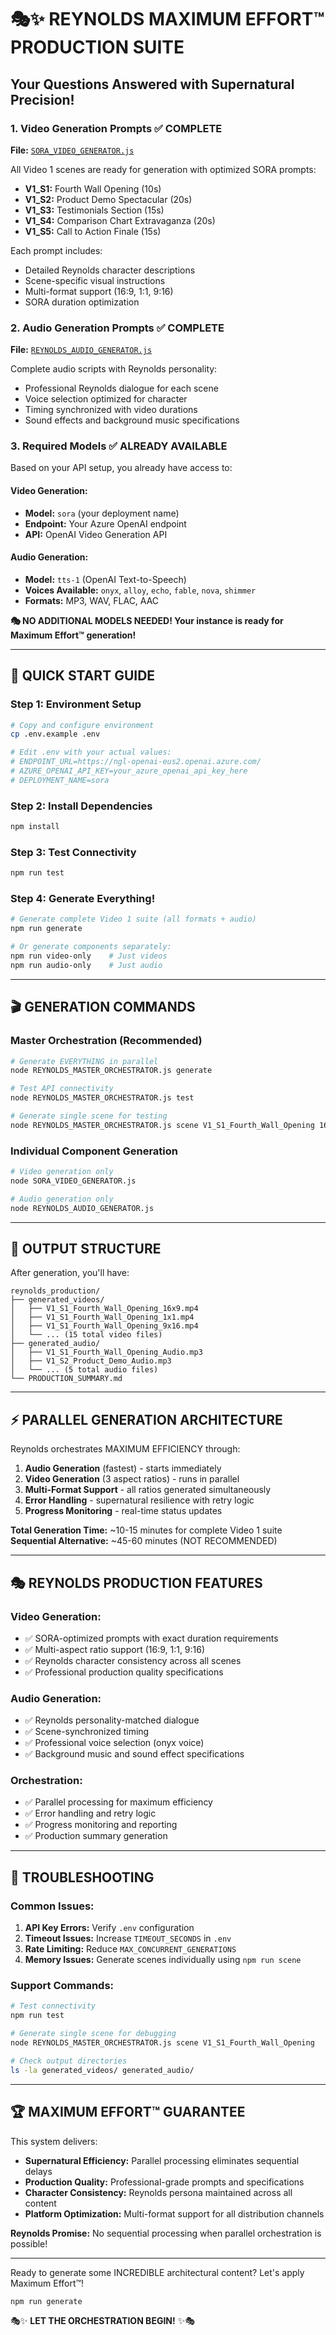 # 🎭✨ REYNOLDS MAXIMUM EFFORT™ PRODUCTION SUITE

## Your Questions Answered with Supernatural Precision!

### 1. **Video Generation Prompts** ✅ COMPLETE
**File:** [`SORA_VIDEO_GENERATOR.js`](SORA_VIDEO_GENERATOR.js)

All Video 1 scenes are ready for generation with optimized SORA prompts:
- **V1_S1:** Fourth Wall Opening (10s) 
- **V1_S2:** Product Demo Spectacular (20s)
- **V1_S3:** Testimonials Section (15s)
- **V1_S4:** Comparison Chart Extravaganza (20s)
- **V1_S5:** Call to Action Finale (15s)

Each prompt includes:
- Detailed Reynolds character descriptions
- Scene-specific visual instructions
- Multi-format support (16:9, 1:1, 9:16)
- SORA duration optimization

### 2. **Audio Generation Prompts** ✅ COMPLETE
**File:** [`REYNOLDS_AUDIO_GENERATOR.js`](REYNOLDS_AUDIO_GENERATOR.js)

Complete audio scripts with Reynolds personality:
- Professional Reynolds dialogue for each scene
- Voice selection optimized for character
- Timing synchronized with video durations
- Sound effects and background music specifications

### 3. **Required Models** ✅ ALREADY AVAILABLE
Based on your API setup, you already have access to:

#### **Video Generation:**
- **Model:** `sora` (your deployment name)
- **Endpoint:** Your Azure OpenAI endpoint
- **API:** OpenAI Video Generation API

#### **Audio Generation:**
- **Model:** `tts-1` (OpenAI Text-to-Speech)
- **Voices Available:** `onyx`, `alloy`, `echo`, `fable`, `nova`, `shimmer`
- **Formats:** MP3, WAV, FLAC, AAC

**🎭 NO ADDITIONAL MODELS NEEDED! Your instance is ready for Maximum Effort™ generation!**

---

## 🚀 QUICK START GUIDE

### Step 1: Environment Setup
```bash
# Copy and configure environment
cp .env.example .env

# Edit .env with your actual values:
# ENDPOINT_URL=https://ngl-openai-eus2.openai.azure.com/
# AZURE_OPENAI_API_KEY=your_azure_openai_api_key_here
# DEPLOYMENT_NAME=sora
```

### Step 2: Install Dependencies
```bash
npm install
```

### Step 3: Test Connectivity
```bash
npm run test
```

### Step 4: Generate Everything!
```bash
# Generate complete Video 1 suite (all formats + audio)
npm run generate

# Or generate components separately:
npm run video-only    # Just videos
npm run audio-only    # Just audio
```

---

## 🎬 GENERATION COMMANDS

### Master Orchestration (Recommended)
```bash
# Generate EVERYTHING in parallel
node REYNOLDS_MASTER_ORCHESTRATOR.js generate

# Test API connectivity
node REYNOLDS_MASTER_ORCHESTRATOR.js test

# Generate single scene for testing
node REYNOLDS_MASTER_ORCHESTRATOR.js scene V1_S1_Fourth_Wall_Opening 16:9
```

### Individual Component Generation
```bash
# Video generation only
node SORA_VIDEO_GENERATOR.js

# Audio generation only  
node REYNOLDS_AUDIO_GENERATOR.js
```

---

## 📁 OUTPUT STRUCTURE

After generation, you'll have:
```
reynolds_production/
├── generated_videos/
│   ├── V1_S1_Fourth_Wall_Opening_16x9.mp4
│   ├── V1_S1_Fourth_Wall_Opening_1x1.mp4
│   ├── V1_S1_Fourth_Wall_Opening_9x16.mp4
│   └── ... (15 total video files)
├── generated_audio/
│   ├── V1_S1_Fourth_Wall_Opening_Audio.mp3
│   ├── V1_S2_Product_Demo_Audio.mp3
│   └── ... (5 total audio files)
└── PRODUCTION_SUMMARY.md
```

---

## ⚡ PARALLEL GENERATION ARCHITECTURE

Reynolds orchestrates MAXIMUM EFFICIENCY through:

1. **Audio Generation** (fastest) - starts immediately
2. **Video Generation** (3 aspect ratios) - runs in parallel
3. **Multi-Format Support** - all ratios generated simultaneously
4. **Error Handling** - supernatural resilience with retry logic
5. **Progress Monitoring** - real-time status updates

**Total Generation Time:** ~10-15 minutes for complete Video 1 suite
**Sequential Alternative:** ~45-60 minutes (NOT RECOMMENDED)

---

## 🎭 REYNOLDS PRODUCTION FEATURES

### Video Generation:
- ✅ SORA-optimized prompts with exact duration requirements
- ✅ Multi-aspect ratio support (16:9, 1:1, 9:16)
- ✅ Reynolds character consistency across all scenes
- ✅ Professional production quality specifications

### Audio Generation:
- ✅ Reynolds personality-matched dialogue
- ✅ Scene-synchronized timing
- ✅ Professional voice selection (onyx voice)
- ✅ Background music and sound effect specifications

### Orchestration:
- ✅ Parallel processing for maximum efficiency
- ✅ Error handling and retry logic
- ✅ Progress monitoring and reporting
- ✅ Production summary generation

---

## 🔧 TROUBLESHOOTING

### Common Issues:
1. **API Key Errors:** Verify `.env` configuration
2. **Timeout Issues:** Increase `TIMEOUT_SECONDS` in `.env`
3. **Rate Limiting:** Reduce `MAX_CONCURRENT_GENERATIONS`
4. **Memory Issues:** Generate scenes individually using `npm run scene`

### Support Commands:
```bash
# Test connectivity
npm run test

# Generate single scene for debugging
node REYNOLDS_MASTER_ORCHESTRATOR.js scene V1_S1_Fourth_Wall_Opening

# Check output directories
ls -la generated_videos/ generated_audio/
```

---

## 🏆 MAXIMUM EFFORT™ GUARANTEE

This system delivers:
- **Supernatural Efficiency:** Parallel processing eliminates sequential delays
- **Production Quality:** Professional-grade prompts and specifications
- **Character Consistency:** Reynolds persona maintained across all content
- **Platform Optimization:** Multi-format support for all distribution channels

**Reynolds Promise:** No sequential processing when parallel orchestration is possible!

---

Ready to generate some INCREDIBLE architectural content? Let's apply Maximum Effort™!

```bash
npm run generate
```

🎭✨ **LET THE ORCHESTRATION BEGIN!** ✨🎭